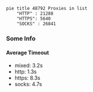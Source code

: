 
```mermaid
pie title 48792 Proxies in list
    "HTTP" : 21288
    "HTTPS": 5640
    "SOCKS" : 26841
```

### Some Info
#### Average Timeout

- mixed: 3.2s
- http: 1.3s
- https: 8.3s
- socks: 4.7s